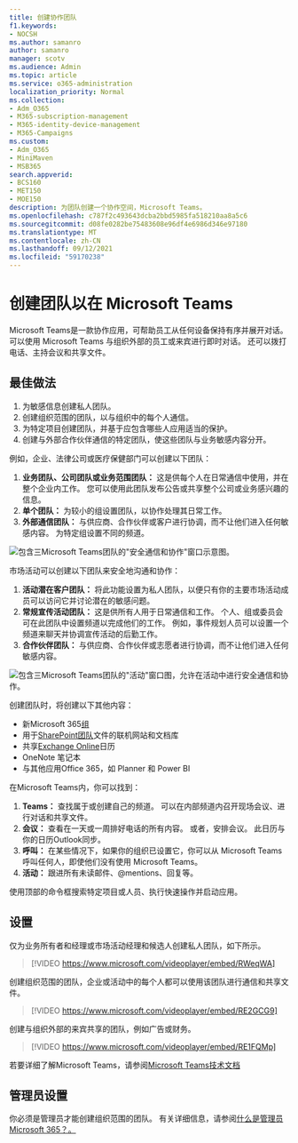 ```yaml
---
title: 创建协作团队
f1.keywords:
- NOCSH
ms.author: samanro
author: samanro
manager: scotv
ms.audience: Admin
ms.topic: article
ms.service: o365-administration
localization_priority: Normal
ms.collection:
- Adm_O365
- M365-subscription-management
- M365-identity-device-management
- M365-Campaigns
ms.custom:
- Adm_O365
- MiniMaven
- MSB365
search.appverid:
- BCS160
- MET150
- MOE150
description: 为团队创建一个协作空间，Microsoft Teams。
ms.openlocfilehash: c787f2c493643dcba2bbd5985fa518210aa8a5c6
ms.sourcegitcommit: d08fe0282be75483608e96df4e6986d346e97180
ms.translationtype: MT
ms.contentlocale: zh-CN
ms.lasthandoff: 09/12/2021
ms.locfileid: "59170238"
---
```

# <a name="create-teams-for-collaboration-in-microsoft-teams"></a>创建团队以在 Microsoft Teams

Microsoft Teams是一款协作应用，可帮助员工从任何设备保持有序并展开对话。 可以使用 Microsoft Teams 与组织外部的员工或来宾进行即时对话。 还可以拨打电话、主持会议和共享文件。

## <a name="best-practices"></a>最佳做法

1. 为敏感信息创建私人团队。
1. 创建组织范围的团队，以与组织中的每个人通信。
1. 为特定项目创建团队，并基于应包含哪些人应用适当的保护。
1. 创建与外部合作伙伴通信的特定团队，使这些团队与业务敏感内容分开。

例如，企业、法律公司或医疗保健部门可以创建以下团队：

1. **业务团队、公司团队或业务范围团队：** 这是供每个人在日常通信中使用，并在整个企业内工作。 您可以使用此团队发布公告或共享整个公司或业务感兴趣的信息。
1. **单个团队：** 为较小的组设置团队，以协作处理其日常工作。
1. **外部通信团队：** 与供应商、合作伙伴或客户进行协调，而不让他们进入任何敏感内容。 为特定组设置不同的频道。

![包含三Microsoft Teams团队的"安全通信和协作"窗口示意图。](../media/m365-democracy-teams-business-collab.png)

市场活动可以创建以下团队来安全地沟通和协作：

1. **活动潜在客户团队：** 将此功能设置为私人团队，以便只有你的主要市场活动成员可以访问它并讨论潜在的敏感问题。
2. **常规宣传活动团队：** 这是供所有人用于日常通信和工作。 个人、组或委员会可在此团队中设置频道以完成他们的工作。 例如，事件规划人员可以设置一个频道来聊天并协调宣传活动的后勤工作。
3. **合作伙伴团队：** 与供应商、合作伙伴或志愿者进行协调，而不让他们进入任何敏感内容。

![包含三Microsoft Teams团队的"活动"窗口图，允许在活动中进行安全通信和协作。](../media/m365-democracy-teams-collab.png)

创建团队时，将创建以下其他内容：

- 新Microsoft 365[组](/MicrosoftTeams/office-365-groups)
- 用于[SharePoint团队](/MicrosoftTeams/sharepoint-onedrive-interact)文件的联机网站和文档库
- 共享[Exchange Online](/MicrosoftTeams/exchange-teams-interact)日历
- OneNote 笔记本
- 与其他应用Office 365，如 Planner 和 Power BI

在Microsoft Teams内，你可以找到：

1. **Teams：** 查找属于或创建自己的频道。 可以在内部频道内召开现场会议、进行对话和共享文件。
2. **会议：** 查看在一天或一周排好电话的所有内容。 或者，安排会议。 此日历与你的日历Outlook同步。
3. **呼叫：** 在某些情况下，如果你的组织已设置它，你可以从 Microsoft Teams呼叫任何人，即使他们没有使用 Microsoft Teams。
4. **活动：** 跟进所有未读邮件、@mentions、回复等。

使用顶部的命令框搜索特定项目或人员、执行快速操作并启动应用。

## <a name="set-it-up"></a>设置

仅为业务所有者和经理或市场活动经理和候选人创建私人团队，如下所示。

> [!VIDEO https://www.microsoft.com/videoplayer/embed/RWeqWA]

创建组织范围的团队，企业或活动中的每个人都可以使用该团队进行通信和共享文件。

> [!VIDEO https://www.microsoft.com/videoplayer/embed/RE2GCG9]

创建与组织外部的来宾共享的团队，例如广告或财务。

> [!VIDEO https://www.microsoft.com/videoplayer/embed/RE1FQMp]

若要详细了解Microsoft Teams，请参阅[Microsoft Teams技术文档](/microsoftteams/microsoft-teams)

## <a name="admin-settings"></a>管理员设置

你必须是管理员才能创建组织范围的团队。 有关详细信息，请参阅[什么是管理员Microsoft 365？。](https://support.office.com/article/what-is-an-admin-e123627e-4892-4461-b9aa-1b6d57a5cfa4?ui=en-US&rs=en-US&ad=US)